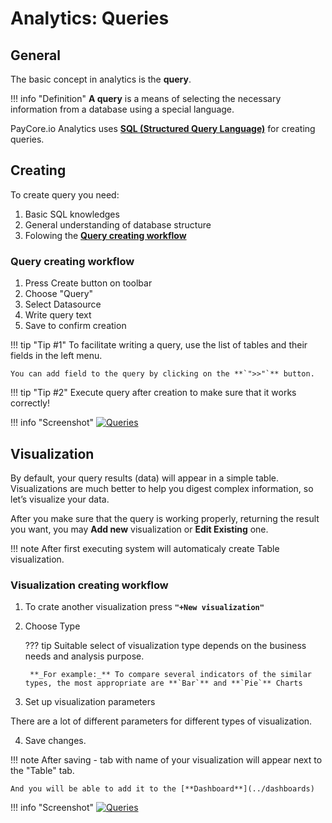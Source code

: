 # Analytics: Queries

## General
The basic concept in analytics is the **query**. 

!!! info "Definition"
    **A query** is a means of selecting the necessary information from a database using a special language.


 PayСore.io Analytics uses <a href="https://en.wikipedia.org/wiki/SQL" target="_blank" rel="noopener"> **SQL (Structured Query Language)**</a>  for creating queries.


## Creating

To create query you need:

1. Basic SQL knowledges
2. General understanding of database structure
3. Folowing the [**Query creating workflow**](#query-creating-workflow)

### Query creating workflow

1. Press Create button on toolbar
2. Choose "Query"
3. Select Datasource
4. Write query text
5. Save to confirm creation

!!! tip "Tip #1"
    To facilitate writing a query, use the list of tables and their fields in the left menu.

    You can add field to the query by clicking on the **`">>"`** button.

!!! tip "Tip #2"
    Execute query after creation to make sure that it works correctly!
    

!!! info "Screenshot"
    [![Queries](images/queries1.png)](images/queries1.png)
  



## Visualization

By default, your query results (data) will appear in a simple table. Visualizations are much better to help you digest complex information, so let’s visualize your data.

After you make sure that the query is working properly, returning the result you want,  you may **Add new** visualization or **Edit Existing** one.

!!! note 
    After first executing system will automaticaly create Table visualization.

### Visualization creating workflow

1. To crate another visualization press **`"+New visualization"`**
2. Choose Type
    
    ??? tip 
        Suitable select of visualization type depends on the business needs and analysis purpose.
        
        **_For example:_** To compare several indicators of the similar types, the most appropriate are **`Bar`** and **`Pie`** Charts

3. Set up visualization parameters
    
There are a lot of different parameters for  different types of visualization. 

4. Save changes.

!!! note
    After saving - tab with name of your visualization  will appear next to the "Table" tab.
    
    And you will be able to add it to the [**Dashboard**](../dashboards)
    
!!! info "Screenshot"
    [![Queries](images/queries2.png)](images/queries2.png)
